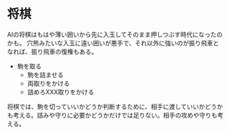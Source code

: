 # 将棋

AIの将棋はもはや薄い囲いから先に入玉してそのまま押しつぶす時代になったのかも。
穴熊みたいな入玉に遠い囲いが悪手で、それ以外に強いのが振り飛車となれば、振り飛車の復権もある。

- 駒を取る
  - 駒を詰ませる
  - 両取りをかける
  - 詰めろXXX取りをかける

将棋では、駒を切っていいかどうか判断するために、相手に渡していいかどうかも考える。詰みや守りに必要かどうかだけでは足りない。相手の攻めや守りも考える。
